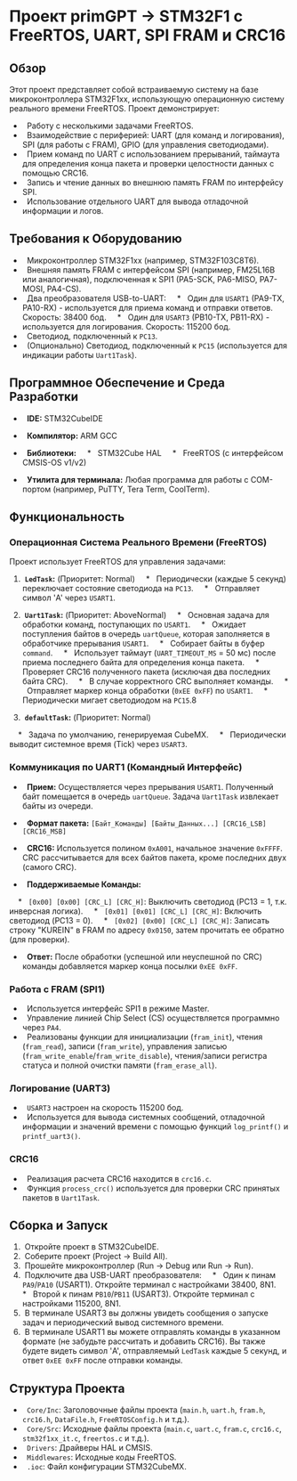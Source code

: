 # Проект primGPT ->  STM32F1 с FreeRTOS, UART, SPI FRAM и CRC16  

## Обзор  

Этот проект представляет собой встраиваемую систему на базе микроконтроллера STM32F1xx, использующую операционную систему реального времени FreeRTOS. Проект демонстрирует:

*   Работу с несколькими задачами FreeRTOS.
*   Взаимодействие с периферией: UART (для команд и логирования), SPI (для работы с FRAM), GPIO (для управления светодиодами).
*   Прием команд по UART с использованием прерываний, таймаута для определения конца пакета и проверки целостности данных с помощью CRC16.
*   Запись и чтение данных во внешнюю память FRAM по интерфейсу SPI.
*   Использование отдельного UART для вывода отладочной информации и логов.  

## Требования к Оборудованию  

*   Микроконтроллер STM32F1xx (например, STM32F103C8T6).
*   Внешняя память FRAM с интерфейсом SPI (например, FM25L16B или аналогичная), подключенная к SPI1 (PA5-SCK, PA6-MISO, PA7-MOSI, PA4-CS).
*   Два преобразователя USB-to-UART:
    *   Один для `USART1` (PA9-TX, PA10-RX) - используется для приема команд и отправки ответов. Скорость: 38400 бод.
    *   Один для `USART3` (PB10-TX, PB11-RX) - используется для логирования. Скорость: 115200 бод.
*   Светодиод, подключенный к `PC13`.
*   (Опционально) Светодиод, подключенный к `PC15` (используется для индикации работы `Uart1Task`).  

## Программное Обеспечение и Среда Разработки  

*   **IDE:** STM32CubeIDE
*   **Компилятор:** ARM GCC
*   **Библиотеки:**
    *   STM32Cube HAL
    *   FreeRTOS (с интерфейсом CMSIS-OS v1/v2)

*   **Утилита для терминала:** Любая программа для работы с COM-портом (например, PuTTY, Tera Term, CoolTerm). 

## Функциональность  

### Операционная Система Реального Времени (FreeRTOS)  

Проект использует FreeRTOS для управления задачами:  

1.  **`LedTask`:** (Приоритет: Normal)
    *   Периодически (каждые 5 секунд) переключает состояние светодиода на `PC13`.
    *   Отправляет символ 'A' через `USART1`.

1.  **`Uart1Task`:** (Приоритет: AboveNormal)
    *   Основная задача для обработки команд, поступающих по `USART1`.
    *   Ожидает поступления байтов в очередь `uartQueue`, которая заполняется в обработчике прерывания `USART1`.
    *   Собирает байты в буфер `command`.
    *   Использует таймаут (`UART_TIMEOUT_MS` = 50 мс) после приема последнего байта для определения конца пакета.
    *   Проверяет CRC16 полученного пакета (исключая два последних байта CRC).
    *   В случае корректного CRC выполняет команды.
    *   Отправляет маркер конца обработки (`0xEE 0xFF`) по `USART1`.
    *   Периодически мигает светодиодом на `PC15`.8

3.  **`defaultTask`:** (Приоритет: Normal)

    *   Задача по умолчанию, генерируемая CubeMX.
    *   Периодически выводит системное время (Tick) через `USART3`.  

### Коммуникация по UART1 (Командный Интерфейс)  

*   **Прием:** Осуществляется через прерывания `USART1`. Полученный байт помещается в очередь `uartQueue`. Задача `Uart1Task` извлекает байты из очереди.
*   **Формат пакета:** `[Байт_Команды] [Байты_Данных...] [CRC16_LSB] [CRC16_MSB]`
*   **CRC16:** Используется полином `0xA001`, начальное значение `0xFFFF`. CRC рассчитывается для всех байтов пакета, кроме последних двух (самого CRC).

*   **Поддерживаемые Команды:**

    *   `[0x00] [0x00] [CRC_L] [CRC_H]`: Выключить светодиод (PC13 = 1, т.к. инверсная логика).
    *   `[0x01] [0x01] [CRC_L] [CRC_H]`: Включить светодиод (PC13 = 0).
    *   `[0x02] [0x00] [CRC_L] [CRC_H]`: Записать строку "KUREIN" в FRAM по адресу `0x0150`, затем прочитать ее обратно (для проверки).

*   **Ответ:** После обработки (успешной или неуспешной по CRC) команды добавляется маркер конца посылки `0xEE 0xFF`.  

### Работа с FRAM (SPI1)  

*   Используется интерфейс SPI1 в режиме Master.
*   Управление линией Chip Select (CS) осуществляется программно через `PA4`.
*   Реализованы функции для инициализации (`fram_init`), чтения (`fram_read`), записи (`fram_write`), управления записью (`fram_write_enable`/`fram_write_disable`), чтения/записи регистра статуса и полной очистки памяти (`fram_erase_all`).  

### Логирование (UART3)  

*   `USART3` настроен на скорость 115200 бод.
*   Используется для вывода системных сообщений, отладочной информации и значений времени с помощью функций `log_printf()` и `printf_uart3()`.  

### CRC16  

*   Реализация расчета CRC16 находится в `crc16.c`.
*   Функция `process_crc()` используется для проверки CRC принятых пакетов в `Uart1Task`.  

## Сборка и Запуск  

1.  Откройте проект в STM32CubeIDE.
2.  Соберите проект (Project -> Build All).
3.  Прошейте микроконтроллер (Run -> Debug или Run -> Run).
4.  Подключите два USB-UART преобразователя:
    *   Один к пинам `PA9`/`PA10` (USART1). Откройте терминал с настройками 38400, 8N1.
    *   Второй к пинам `PB10`/`PB11` (USART3). Откройте терминал с настройками 115200, 8N1.
1.  В терминале USART3 вы должны увидеть сообщения о запуске задач и периодический вывод системного времени.
2.  В терминале USART1 вы можете отправлять команды в указанном формате (не забудьте рассчитать и добавить CRC16). Вы также будете видеть символ 'A', отправляемый `LedTask` каждые 5 секунд, и ответ `0xEE 0xFF` после отправки команды. 

## Структура Проекта  

*   `Core/Inc`: Заголовочные файлы проекта (`main.h`, `uart.h`, `fram.h`, `crc16.h`, `DataFile.h`, `FreeRTOSConfig.h` и т.д.).
*   `Core/Src`: Исходные файлы проекта (`main.c`, `uart.c`, `fram.c`, `crc16.c`, `stm32f1xx_it.c`, `freertos.c` и т.д.).
*   `Drivers`: Драйверы HAL и CMSIS.
*   `Middlewares`: Исходные коды FreeRTOS.
*   `.ioc`: Файл конфигурации STM32CubeMX.